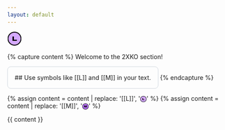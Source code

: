 ```yaml
---
layout: default
---
```


<img src="../assets/images/2xko_L.png">

{% capture content %}
Welcome to the 2XKO section!
<div style="text-align:center; border: 1px solid #d0d7de; border-radius: 8px; padding: 16px; display: inline-block;"> 
## Use symbols like [[L]] and [[M]] in your text.
</div>
{% endcapture %}

{% assign content = content | replace: '[[L]]', '<img src="../assets/images/2xko_L.png" alt="L" style="height:1em;vertical-align:middle;">' %}
{% assign content = content | replace: '[[M]]', '<img src="../assets/images/2xko_M.png" alt="M" style="height:1em;vertical-align:middle;">' %}

{{ content }}
